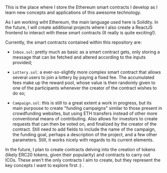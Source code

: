 This is the place where I store the Ethereum smart contracts I develop as I learn new concepts and applications of this awesome technology.

As I am working wiht Ethereum, the main language used here is Solidity. In the future, I will create additional projects where I also create a ReactJS frontend to interact with these smart contracts (It really is quite exciting!).

Currently, the smart contracts contained within this repository are:

- `Inbox.sol`: pretty much as basic as a smart contract gets, only storing a message that can be fetched and altered according to the inputs provided;

- `Lottery.sol`: a ever-so-slightly more complex smart contract that allows several users to join a lottery by paying a fixed fee. The accumulated fees make up the reward pool, whose value is then randomly given to one of the participants whenever the creator of the contract wishes to do so;

- `Campaign.sol`: this is still to a great extent a work in progress, but its main purpouse to create "funding campaigns" similar to those present in crowdfunding websites, but using ETH transfers instead of other more conventional means of contributing. Also allows for investors to create requests that can then be voted on, and finalized by the creator of the contract. Still need to add fields to include the name of the campaign, the funding goal, perhaps a description of the project, and a few other parameters. Still, it works nicely with regards to its current elements.

In the future, I plan to create contracts delving into the creation of tokens (likely ERC20 tokens, given their popularity) and contracts to carry out ICOs. These aren't the only contracts I aim to create, but they represent the key concepts I want to explore first :) .
